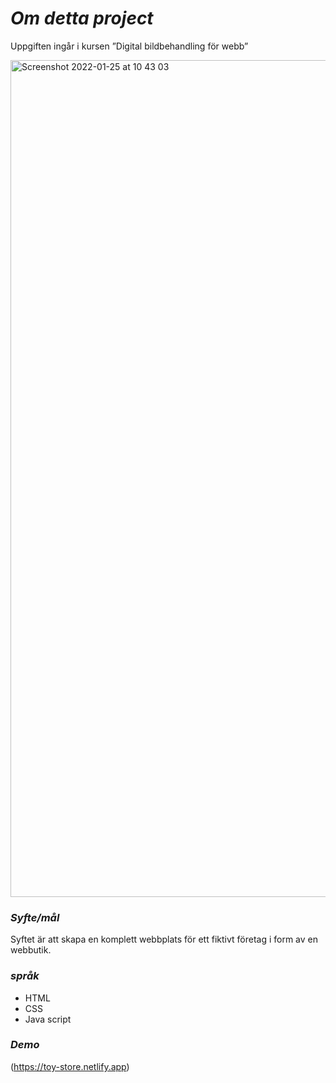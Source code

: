 # *Om detta project* #
Uppgiften ingår i kursen ”Digital bildbehandling för webb”

<img width="1339" alt="Screenshot 2022-01-25 at 10 43 03" src="https://user-images.githubusercontent.com/72123951/150952606-6e5e46d8-7163-4922-b06a-3779472267fb.png"> 

### *Syfte/mål* ###
Syftet är att skapa en komplett webbplats för ett fiktivt företag i form av en webbutik. 

### *språk* ### 
* HTML
* CSS 
* Java script

### *Demo* ###
(https://toy-store.netlify.app) 